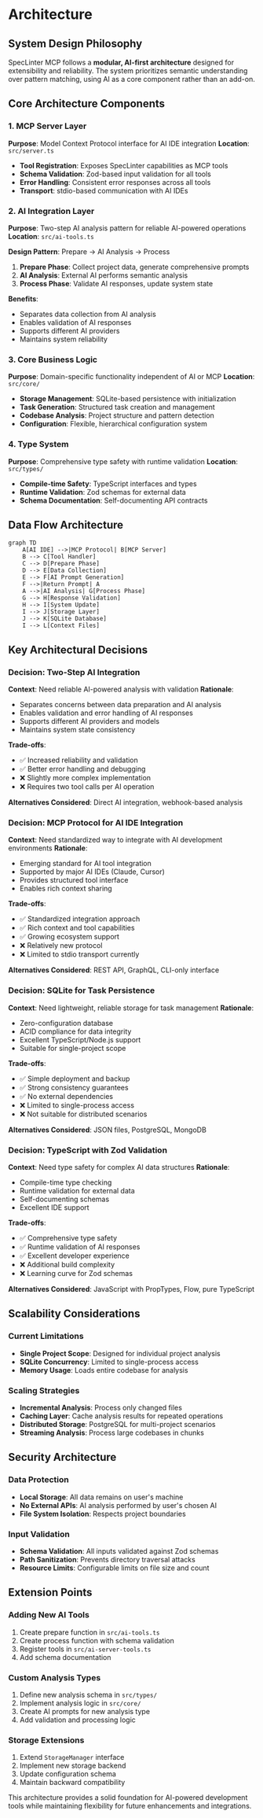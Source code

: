 # Architecture

## System Design Philosophy
SpecLinter MCP follows a **modular, AI-first architecture** designed for extensibility and reliability. The system prioritizes semantic understanding over pattern matching, using AI as a core component rather than an add-on.

## Core Architecture Components

### 1. MCP Server Layer
**Purpose**: Model Context Protocol interface for AI IDE integration
**Location**: `src/server.ts`

- **Tool Registration**: Exposes SpecLinter capabilities as MCP tools
- **Schema Validation**: Zod-based input validation for all tools
- **Error Handling**: Consistent error responses across all tools
- **Transport**: stdio-based communication with AI IDEs

### 2. AI Integration Layer
**Purpose**: Two-step AI analysis pattern for reliable AI-powered operations
**Location**: `src/ai-tools.ts`

**Design Pattern**: Prepare → AI Analysis → Process
1. **Prepare Phase**: Collect project data, generate comprehensive prompts
2. **AI Analysis**: External AI performs semantic analysis
3. **Process Phase**: Validate AI responses, update system state

**Benefits**:
- Separates data collection from AI analysis
- Enables validation of AI responses
- Supports different AI providers
- Maintains system reliability

### 3. Core Business Logic
**Purpose**: Domain-specific functionality independent of AI or MCP
**Location**: `src/core/`

- **Storage Management**: SQLite-based persistence with initialization
- **Task Generation**: Structured task creation and management
- **Codebase Analysis**: Project structure and pattern detection
- **Configuration**: Flexible, hierarchical configuration system

### 4. Type System
**Purpose**: Comprehensive type safety with runtime validation
**Location**: `src/types/`

- **Compile-time Safety**: TypeScript interfaces and types
- **Runtime Validation**: Zod schemas for external data
- **Schema Documentation**: Self-documenting API contracts

## Data Flow Architecture

```mermaid
graph TD
    A[AI IDE] -->|MCP Protocol| B[MCP Server]
    B --> C[Tool Handler]
    C --> D[Prepare Phase]
    D --> E[Data Collection]
    E --> F[AI Prompt Generation]
    F -->|Return Prompt| A
    A -->|AI Analysis| G[Process Phase]
    G --> H[Response Validation]
    H --> I[System Update]
    I --> J[Storage Layer]
    J --> K[SQLite Database]
    I --> L[Context Files]
```

## Key Architectural Decisions

### Decision: Two-Step AI Integration
**Context**: Need reliable AI-powered analysis with validation
**Rationale**: 
- Separates concerns between data preparation and AI analysis
- Enables validation and error handling of AI responses
- Supports different AI providers and models
- Maintains system state consistency

**Trade-offs**:
- ✅ Increased reliability and validation
- ✅ Better error handling and debugging
- ❌ Slightly more complex implementation
- ❌ Requires two tool calls per AI operation

**Alternatives Considered**: Direct AI integration, webhook-based analysis

### Decision: MCP Protocol for AI IDE Integration
**Context**: Need standardized way to integrate with AI development environments
**Rationale**:
- Emerging standard for AI tool integration
- Supported by major AI IDEs (Claude, Cursor)
- Provides structured tool interface
- Enables rich context sharing

**Trade-offs**:
- ✅ Standardized integration approach
- ✅ Rich context and tool capabilities
- ✅ Growing ecosystem support
- ❌ Relatively new protocol
- ❌ Limited to stdio transport currently

**Alternatives Considered**: REST API, GraphQL, CLI-only interface

### Decision: SQLite for Task Persistence
**Context**: Need lightweight, reliable storage for task management
**Rationale**:
- Zero-configuration database
- ACID compliance for data integrity
- Excellent TypeScript/Node.js support
- Suitable for single-project scope

**Trade-offs**:
- ✅ Simple deployment and backup
- ✅ Strong consistency guarantees
- ✅ No external dependencies
- ❌ Limited to single-process access
- ❌ Not suitable for distributed scenarios

**Alternatives Considered**: JSON files, PostgreSQL, MongoDB

### Decision: TypeScript with Zod Validation
**Context**: Need type safety for complex AI data structures
**Rationale**:
- Compile-time type checking
- Runtime validation for external data
- Self-documenting schemas
- Excellent IDE support

**Trade-offs**:
- ✅ Comprehensive type safety
- ✅ Runtime validation of AI responses
- ✅ Excellent developer experience
- ❌ Additional build complexity
- ❌ Learning curve for Zod schemas

**Alternatives Considered**: JavaScript with PropTypes, Flow, pure TypeScript

## Scalability Considerations

### Current Limitations
- **Single Project Scope**: Designed for individual project analysis
- **SQLite Concurrency**: Limited to single-process access
- **Memory Usage**: Loads entire codebase for analysis

### Scaling Strategies
- **Incremental Analysis**: Process only changed files
- **Caching Layer**: Cache analysis results for repeated operations
- **Distributed Storage**: PostgreSQL for multi-project scenarios
- **Streaming Analysis**: Process large codebases in chunks

## Security Architecture

### Data Protection
- **Local Storage**: All data remains on user's machine
- **No External APIs**: AI analysis performed by user's chosen AI
- **File System Isolation**: Respects project boundaries

### Input Validation
- **Schema Validation**: All inputs validated against Zod schemas
- **Path Sanitization**: Prevents directory traversal attacks
- **Resource Limits**: Configurable limits on file size and count

## Extension Points

### Adding New AI Tools
1. Create prepare function in `src/ai-tools.ts`
2. Create process function with schema validation
3. Register tools in `src/ai-server-tools.ts`
4. Add schema documentation

### Custom Analysis Types
1. Define new analysis schema in `src/types/`
2. Implement analysis logic in `src/core/`
3. Create AI prompts for new analysis type
4. Add validation and processing logic

### Storage Extensions
1. Extend `StorageManager` interface
2. Implement new storage backend
3. Update configuration schema
4. Maintain backward compatibility

This architecture provides a solid foundation for AI-powered development tools while maintaining flexibility for future enhancements and integrations.